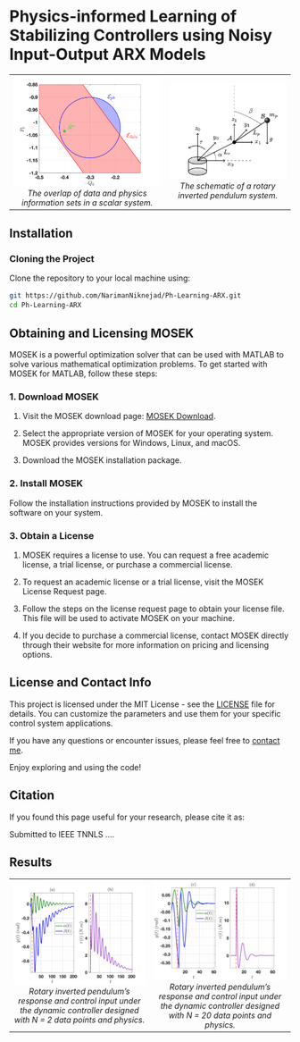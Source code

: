 # Physics-informed Learning of Stabilizing Controllers using Noisy Input-Output ARX Models

<center>
  <table>
    <tr>
      <td align="center">
        <img src="overlap.png" alt="overlap of data and physics in a scalar system" style="width: 300px;">
        <br>
        <em>The overlap of data and physics information sets in a scalar system.</em>
      </td>
      <td align="center">
        <img src="rotary_pendulum.png" alt="schematic of a rotary inverted pendulum system" style="width: 300px;">
        <br>
        <em>The schematic of a rotary inverted pendulum system.</em>
      </td>
    </tr>
  </table>
</center>

## Installation

### Cloning the Project

Clone the repository to your local machine using:

```bash
git https://github.com/NarimanNiknejad/Ph-Learning-ARX.git
cd Ph-Learning-ARX
```

## Obtaining and Licensing MOSEK 

MOSEK is a powerful optimization solver that can be used with MATLAB to solve various mathematical optimization problems. To get started with MOSEK for MATLAB, follow these steps:

### 1. Download MOSEK

1. Visit the MOSEK download page: [MOSEK Download](https://www.mosek.com/downloads/).

2. Select the appropriate version of MOSEK for your operating system. MOSEK provides versions for Windows, Linux, and macOS.

3. Download the MOSEK installation package.

### 2. Install MOSEK

Follow the installation instructions provided by MOSEK to install the software on your system.

### 3. Obtain a License

1. MOSEK requires a license to use. You can request a free academic license, a trial license, or purchase a commercial license.

2. To request an academic license or a trial license, visit the MOSEK License Request page.

3. Follow the steps on the license request page to obtain your license file. This file will be used to activate MOSEK on your machine.

4. If you decide to purchase a commercial license, contact MOSEK directly through their website for more information on pricing and licensing options.

## License and Contact Info

This project is licensed under the MIT License - see the [LICENSE](LICENSE) file for details. You can customize the parameters and use them for your specific control system applications.

If you have any questions or encounter issues, please feel free to [contact me](mailto:niknejad@msu.edu).

Enjoy exploring and using the code!

## Citation
If you found this page useful for your research, please cite it as:

Submitted to IEEE TNNLS
....

## Results


<center>
  <table>
    <tr>
      <td align="center">
        <img src="N_2_IP.png" alt="Two data-points" style="width: 300px;">
        <br>
        <em> Rotary inverted pendulum’s response and control input under the dynamic controller designed
with N = 2 data points and physics.</em>
      </td>
      <td align="center">
        <img src="N_20_IP.png" alt="Twenty data-points" style="width: 300px;">
        <br>
        <em>Rotary inverted pendulum’s response and control input under the dynamic controller designed
with N = 20 data points and physics.</em>
      </td>
    </tr>
  </table>
</center>

